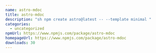 ```yaml
---
name: astro-mdoc
title: astro-mdoc
description: "sh npm create astro@latest -- --template minimal "
categories:
  - uncategorized
npmUrl: https://www.npmjs.com/package/astro-mdoc
homepageUrl: https://www.npmjs.com/package/astro-mdoc
downloads: 30
---
```

